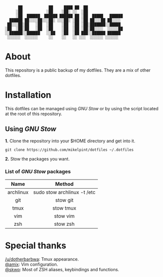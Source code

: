 ```
      ██            ██     ████ ██  ██
     ░██           ░██    ░██░ ░░  ░██
     ░██  ██████  ██████ ██████ ██ ░██  █████   ██████
  ██████ ██░░░░██░░░██░ ░░░██░ ░██ ░██ ██░░░██ ██░░░░ 
 ██░░░██░██   ░██  ░██    ░██  ░██ ░██░███████░░█████ 
░██  ░██░██   ░██  ░██    ░██  ░██ ░██░██░░░░  ░░░░░██
░░██████░░██████   ░░██   ░██  ░██ ███░░██████ ██████ 
 ░░░░░░  ░░░░░░     ░░    ░░   ░░ ░░░  ░░░░░░ ░░░░░░
```

# About

This repository is a public backup of my dotfiles.
They are a mix of other dotfiles.

# Installation

This dotfiles can be managed using *GNU Stow* or by using the script located at the root of this repository.

## Using *GNU Stow*

**1.** Clone the repository into your $HOME directory and get into it.

```
git clone https://github.com/mikelpint/dotfiles ~/.dotfiles
```

**2.** Stow the packages you want.

### List of *GNU Stow* packages

|    Name   |            Method           |
|:---------:|:---------------------------:|
| archlinux | sudo stow archlinux -t /etc |
|    git    |           stow git          |
|    tmux   |           stow tmux         |
|    vim    |           stow vim          |
|    zsh    |           stow zsh          |

# Special thanks

[/u/dotherbarbwa](https://www.reddit.com/user/dothebarbwa): Tmux appearance.  
[@amix](https://github.com/amix): Vim configuration.  
[@skwp](https://github.com/): Most of ZSH aliases, keybindings and functions.  

